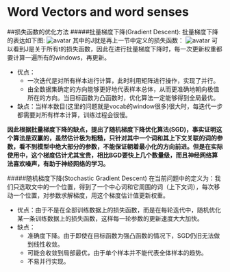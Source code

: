 # Word Vectors and word senses
##损失函数的优化方法
#####批量梯度下降(Gradient Descent):
批量梯度下降的表达如下图: ![avatar](https://github.com/coderGray1296/NLP/blob/master/cs224n/pictures/2.1.png)
其中的J就是再上一节中定义的损失函数：
![avatar](https://github.com/coderGray1296/NLP/blob/master/cs224n/pictures/2.2.png) 
可以看到J是关于所有t的损失函数，因此在进行批量梯度下降时，每一次更新权重都要计算一遍所有的windows，再更新。
- 优点：
  -  一次迭代是对所有样本进行计算，此时利用矩阵进行操作，实现了并行。
  -  由全数据集确定的方向能够更好地代表样本总体，从而更准确地朝向极值所在的方向。当目标函数为凸函数时，优化算法一定能够得到全局最优。
- 缺点：当样本数目(这里的问题就是vocab的window很多)很大时，每迭代一步都需要对所有样本计算，训练过程会很慢。

**因此根据批量梯度下降的缺点，提出了随机梯度下降优化算法(SGD)，事实证明这个算法是双赢的，虽然估计极为粗糙，只针对其中一个词和其上下文关联的词的参数，看不到模型中绝大部分的参数，不能保证朝着最小化的方向前进。但是在实际使用中，这个梯度估计尤其宝贵，相比BGD要快上几个数量级，而且神经网络算法喜欢噪声，有助于神经网络的学习。**

#####随机梯度下降(Stochastic Gradient Descent)
在当前问题中的定义为：我们只选取文中的一个位置，得到了一个中心词和它周围的词（上下文词），每次移动一个位置，对参数求解梯度，用这个梯度估计值更新权重。
- 优点：由于不是在全部训练数据上的损失函数，而是在每轮迭代中，随机优化某一条训练数据上的损失函数，这样每一轮参数的更新速度大大加快。
- 缺点：
  -  准确度下降。由于即使在目标函数为强凸函数的情况下，SGD仍旧无法做到线性收敛。
  -  可能会收敛到局部最优，由于单个样本并不能代表全体样本的趋势。
  -  不易并行实现。